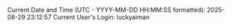 Current Date and Time (UTC - YYYY-MM-DD HH:MM:SS formatted): 2025-08-29 23:12:57
Current User's Login: luckyaiman
